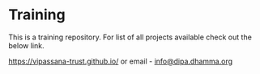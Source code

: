 # Training

This is a training repository. For list of all projects available check out the below link.

https://vipassana-trust.github.io/ or email - info@dipa.dhamma.org


